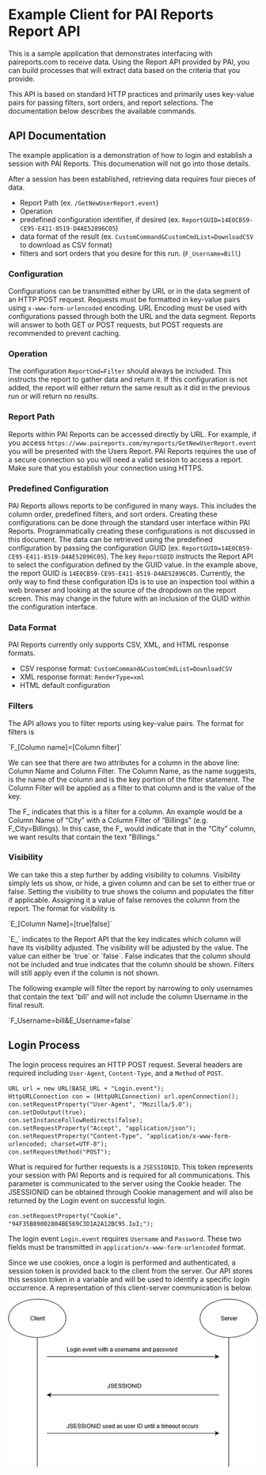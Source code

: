 # Example Client for PAI Reports Report API

<p>
This is a sample application that demonstrates interfacing with paireports.com to receive data. Using the Report API provided by PAI, you can build processes that will extract data based on the criteria that you provide. 
</p>
<p>
This API is based on standard HTTP practices and primarily uses key-value pairs for passing filters, sort orders, and report selections. The documentation below describes the available commands.
</p>

## API Documentation
The example application is a demonstration of how to login and establish a session with PAI Reports. This documenation will not go into those details.

After a session has been established, retrieving data requires four pieces of data. 
 * Report Path (ex. `/GetNewUserReport.event`)
  * Operation
 * predefined configuration identifier, if desired (ex. `ReportGUID=14E0CB59-CE95-E411-8519-D4AE52896C05`)
 * data format of the result (ex. `CustomCommand&CustomCmdList=DownloadCSV` to download as CSV format)
 * filters and sort orders that you desire for this run. (`F_Username=Bill`)


### Configuration
Configurations can be transmitted either by URL or in the data segment of an HTTP POST request. Requests must be formatted in key-value pairs using `x-www-form-urlencoded` encoding. URL Encoding must be used with configurations passed through both the URL and the data segment. Reports will answer to both GET or POST requests, but POST requests are recommended to prevent caching.  

### Operation
The configuration `ReportCmd=Filter` should always be included. This instructs the report to gather data and return it. If this configuration is not added, the report will either return the same result as it did in the previous run or will return no results.

### Report Path
Reports within PAI Reports can be accessed directly by URL. For example, if you access `https://www.paireports.com/myreports/GetNewUserReport.event` you will be presented with the Users Report.  PAI Reports requires the use of a secure connection so you will need a valid session to access a report. Make sure that you establish your connection using HTTPS. 

### Predefined Configuration
PAI Reports allows reports to be configured in many ways. This includes the column order, predefined filters, and sort orders. Creating these configurations can be done through the standard user interface within PAI Reports. Programmatically creating these configurations is not discussed in this document. The data can be retrieved using the predefined configuration by passing the configuration GUID (ex. `ReportGUID=14E0CB59-CE95-E411-8519-D4AE52896C05`). The key `ReportGUID` instructs the Report API to select the configuration defined by the GUID value. In the example above, the report GUID is `14E0CB59-CE95-E411-8519-D4AE52896C05`. Currently, the only way to find these configuration IDs is to use an inspection tool within a web browser and looking at the source of the dropdown on the report screen. This may change in the future with an inclusion of the GUID within the configuration interface.

### Data Format
PAI Reports currently only supports CSV, XML, and HTML response formats.
 * CSV response format: `CustomCommand&CustomCmdList=DownloadCSV`
 * XML response format: `RenderType=xml`
 * HTML default configuration

### Filters
<p>The API allows you to filter reports using key-value pairs. The format for filters is</p>
`F_[Column name]=[Column filter]`
<p>We can see that there are two attributes for a column in the above line: Column Name and Column Filter. The Column Name, as the name suggests, is the name of the column and is the key portion of the filter statement. The Column Filter will be applied as a filter to that column and is the value of the key.</p>

<p>The F_ indicates that this is a filter for a column. An example would be a Column Name of “City” with a Column Filter of “Billings” (e.g. F_City=Billings). In this case, the F_ would indicate that in the “City” column, we want results that contain the text "Billings."</p>

### Visibility
<p> We can take this a step further by adding visibility to columns. Visibility simply lets us show, or hide, a given column and can be set to either true or false. Setting the visibility to true shows the column and populates the filter if applicable. Assigning it a value of false removes the column from the report. The format for visibility is</p>
`E_[Column Name]=[true|false]`
<p>`E_` indicates to the Report API that the key indicates which column will have its visibility adjusted. The visibility will be adjusted by the value. The value can either be `true` or `false`. False indicates that the column should not be included and true indicates that the column should be shown. Filters will still apply even if the column is not shown.</p> 
<p>The following example will filter the report by narrowing to only usernames that contain the text 'bill' and will not include the column Username in the final result.</p>
`F_Username=bill&E_Username=false`

## Login Process
The login process requires an HTTP POST request. Several headers are required including `User-Agent`, `Content-Type`, and a `Method` of `POST`.
```
URL url = new URL(BASE_URL + "Login.event");
HttpURLConnection con = (HttpURLConnection) url.openConnection();
con.setRequestProperty("User-Agent", "Mozilla/5.0");
con.setDoOutput(true);
con.setInstanceFollowRedirects(false);
con.setRequestProperty("Accept", "application/json");
con.setRequestProperty("Content-Type", "application/x-www-form-urlencoded; charset=UTF-8");
con.setRequestMethod("POST");
```
What is required for further requests is a `JSESSIONID`. This token represents your session with PAI Reports and is required for all communications. This parameter is communicated to the server using the Cookie header. The JSESSIONID can be obtained through Cookie management and will also be returned by the Login event on successful login.
```
con.setRequestProperty("Cookie", "94F35B89002804BE569C3D1A2A12BC95.IoI;");
```
The login  event ```Login.event``` requires `Username` and `Password`. These two fields must be transmitted in `application/x-www-form-urlencoded` format.

<p>Since we use cookies, once a login is performed and authenticated, a session token is provided back to the client from the server. Our API stores this session token in a variable and will be used to identify a specific login occurrence. A representation of this client-server communication is below.</p> 

![alt text](https://github.com/gopai/paireportsclient/blob/master/client-server%20diagram.png)
